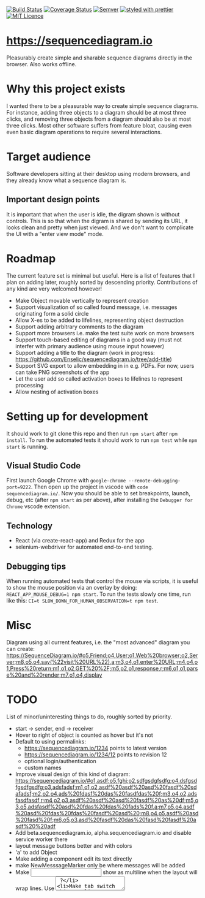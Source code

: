 [![Build Status](https://travis-ci.org/Enselic/sequencediagram.io.svg?branch=master)](https://travis-ci.org/Enselic/sequencediagram.io)
[![Coverage Status](https://coveralls.io/repos/github/Enselic/sequencediagram.io/badge.svg?branch=master-with-code-coverage)](https://coveralls.io/github/Enselic/sequencediagram.io?branch=master-with-code-coverage)
[![Semver](http://img.shields.io/SemVer/2.0.0.png)](http://semver.org/spec/v2.0.0.html)
[![styled with prettier](https://img.shields.io/badge/styled_with-prettier-ff69b4.svg)](https://github.com/prettier/prettier)
[![MIT Licence](https://badges.frapsoft.com/os/mit/mit.png?v=103)](https://opensource.org/licenses/mit-license.php)

https://sequencediagram.io
==========================

Pleasurably create simple and sharable sequence diagrams directly in the browser. Also works offline.


Why this project exists
=======================

I wanted there to be a pleasurable way to create simple sequence diagrams.
For instance, adding three objects to a diagram should be at most three clicks,
and removing three objects from a diagram should also be at most three clicks.
Most other software suffers from feature bloat, causing even even basic diagram operations
to require several interactions.


Target audience
===============

Software developers sitting at their desktop using modern browsers, and they
already know what a sequence diagram is.

Important design points
-----------------------

It is important that when the user is idle, the digram shown is without controls.
This is so that when the digram is shared by sending its URL, it looks clean and pretty when just viewed.
And we don't want to complicate the UI with a "enter view mode" mode.


Roadmap
=======

The current feature set is minimal but useful.
Here is a list of features that I plan on adding later, roughly sorted by descending priority.
Contributions of any kind are very welcomed however!

- Make Object movable vertically to represent creation
- Support visualization of so called found message, i.e. messages originating form a solid circle
- Allow X-es to be added to lifelines, representing object destruction
- Support adding arbitrary comments to the diagram
- Support more browsers i.e. make the test suite work on more browsers
- Support touch-based editing of diagrams in a good way (must not interfer with primary audience using mouse input however)
- Support adding a title to the diagram (work in progress: https://github.com/Enselic/sequencediagram.io/tree/add-title)
- Support SVG export to allow embedding in in e.g. PDFs. For now, users can take PNG screenshots of the app
- Let the user add so called activation boxes to lifelines to represent processing
- Allow nesting of activation boxes


Setting up for development
==========================

It should work to git clone this repo and then run `npm start` after `npm install`.
To run the automated tests it should work to run `npm test` while `npm start` is
running.

Visual Studio Code
------------------

First launch Google Chrome with `google-chrome --remote-debugging-port=9222`.
Then open up the project in vscode with `code sequencediagram.io/`. Now you
should be able to set breakpoints, launch, debug, etc (after `npm start` as per
above), after installing the `Debugger for Chrome` vscode extension.

Technology
----------

- React (via create-react-app) and Redux for the app
- selenium-webdriver for automated end-to-end testing.

Debugging tips
--------------

When running automated tests that control the mouse via scripts, it is
useful to show the mouse position via an overlay by doing: `REACT_APP_MOUSE_DEBUG=1 npm start`. To run the tests slowly one time, run like this: `CI=t SLOW_DOWN_FOR_HUMAN_OBSERVATION=t npm test`.


Misc
====

Diagram using all current features, i.e. the "most advanced" diagram you can create:
https://SequenceDiagram.io/#o5,Friend;o4,User;o1,Web%20browser;o2,Server;m8,o5,o4,say(%22visit%20URL%22),a;m3,o4,o1,enter%20URL;m4,o4,o1,Press%20return;m1,o1,o2,GET%20%2F;m5,o2,o1,response,r;m6,o1,o1,parse%20and%20render;m7,o1,o4,display


TODO
====

List of minor/uninteresting things to do, roughly sorted by priority.
- start -> sender, end -> receiver
- Hover to right of object is counted as hover but it's not
- Default to using permalinks:
  - https://sequencediagram.io/1234 points to latest version
  - https://sequencediagram.io/1234/12 points to revision 12
  - optional login/authentication
  - custom names
- Improve visual design of this kind of diagram: https://sequencediagram.io/#o1,asdf;o5,fghj;o2,sdfgsdgfsdfg;o4,dsfgsdfgsdfgsdfg;o3,adsfadsf;m1,o1,o2,asdf%20asdf%20asd%20fasdf%20sdafadsf;m2,o2,o4,ads%20fdasf%20das%20fasdfdas%20f;m3,o4,o2,adsfasdfasdf,r;m4,o2,o3,asdf%20asdf%20asd%20fasdf%20as%20df;m5,o3,o5,adsfasdf%20asd%20fdas%20fdas%20fads%20f,a;m7,o5,o4,asdf%20asd%20fdas%20fdas%20fasdf%20asd%20;m8,o4,o5,asdf%20asd%20fasd%20f;m6,o5,o3,asd%20fasdf%20das%20fasd%20fasdf%20asdf%20%20adf
- Add beta.sequencediagram.io, alpha.sequencediagram.io and disable service worker there
- layout message buttons better and with colors
- 'a' to add Object
- Make adding a component edit its text directly
- make NewMesssageMarker only be where messages will be added
- Make <input /> show as multiline when the layout will wrap lines. Use <textarea /> ?
- Make tab switch objects
- Create a more accurate text measurer
- Make messages movable horizontally
- compare ourselves with websequencediagram dot com, our main competitor
